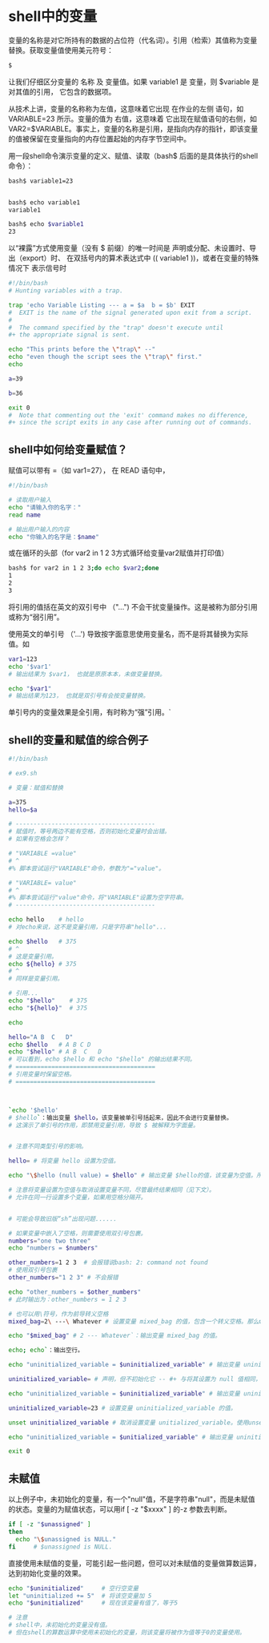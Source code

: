 # shell中的变量

变量的名称是对它所持有的数据的占位符（代名词）。引用（检索）其值称为变量替换。获取变量值使用美元符号：
```sh
$
```
让我们仔细区分变量的 名称 及 变量值。如果 variable1 是 变量，则 $variable 是对其值的引用， 它包含的数据项。

从技术上讲，变量的名称称为左值，这意味着它出现 在作业的左侧 语句，如 VARIABLE=23 所示。变量的值为 右值，这意味着 它出现在赋值语句的右侧，如 VAR2=$VARIABLE。事实上，变量的名称是引用，是指向内存的指针，即该变量的值被保留在变量指向的内存位置起始的内存字节空间中。

用一段shell命令演示变量的定义、赋值、读取（bash$ 后面的是具体执行的shell命令）：

```sh
bash$ variable1=23


bash$ echo variable1
variable1

bash$ echo $variable1
23
```

以“裸露”方式使用变量（没有 $ 前缀）的唯一时间是 声明或分配、未设置时、导出（export）时、 在双括号内的算术表达式中 (( variable1 ))，或者在变量的特殊情况下 表示信号时

```sh
#!/bin/bash
# Hunting variables with a trap.

trap 'echo Variable Listing --- a = $a  b = $b' EXIT
#  EXIT is the name of the signal generated upon exit from a script.
#
#  The command specified by the "trap" doesn't execute until
#+ the appropriate signal is sent.

echo "This prints before the \"trap\" --"
echo "even though the script sees the \"trap\" first."
echo

a=39

b=36

exit 0
#  Note that commenting out the 'exit' command makes no difference,
#+ since the script exits in any case after running out of commands.
```

## shell中如何给变量赋值？
赋值可以带有 =（如 var1=27）， 在 READ 语句中，
```sh
#!/bin/bash

# 读取用户输入
echo "请输入你的名字："
read name

# 输出用户输入的内容
echo "你输入的名字是：$name"
```
或在循环的头部（for var2 in 1 2 3方式循环给变量var2赋值并打印值）
```sh
bash$ for var2 in 1 2 3;do echo $var2;done
1
2
3

```
将引用的值括在英文的双引号中 （"...") 不会干扰变量操作。这是被称为部分引用 或称为“弱引用”。

使用英文的单引号 （'...') 导致按字面意思使用变量名，而不是将其替换为实际值。如

```sh
var1=123
echo '$var1'
# 输出结果为 $var1， 也就是原原本本，未做变量替换。

echo "$var1"
# 输出结果为123， 也就是双引号有会按变量替换。
```
单引号内的变量效果是全引用，有时称为“强”引用。`

## shell的变量和赋值的综合例子
```sh
#!/bin/bash

# ex9.sh

# 变量：赋值和替换

a=375
hello=$a

# ---------------------------------------
# 赋值时，等号两边不能有空格，否则初始化变量时会出错。
# 如果有空格会怎样？

# "VARIABLE =value"
# ^
#% 脚本尝试运行"VARIABLE"命令，参数为"="value"。

# "VARIABLE= value"
# ^
#% 脚本尝试运行"value"命令，将"VARIABLE"设置为空字符串。
# ---------------------------------------

echo hello    # hello
# 对echo来说，这不是变量引用，只是字符串"hello"...

echo $hello   # 375
# ^
# 这是变量引用。
echo ${hello} # 375
# ^
# 同样是变量引用。

# 引用...
echo "$hello"    # 375
echo "${hello}"  # 375

echo

hello="A B  C   D"
echo $hello   # A B C D
echo "$hello" # A B  C   D
# 可以看到，echo $hello 和 echo "$hello" 的输出结果不同。
# =======================================
# 引用变量时保留空格。
# =======================================



`echo '$hello' 
# $hello`：输出变量 $hello，该变量被单引号括起来，因此不会进行变量替换。
# 这演示了单引号的作用，即禁用变量引用，导致 $ 被解释为字面量。


# 注意不同类型引号的影响。

hello= # 将变量 hello 设置为空值。

echo "\$hello (null value) = $hello" # 输出变量 $hello的值，该变量为空值。所以打印结果为 $hello (null value) = 

# 注意将变量设置为空值与取消设置变量不同，尽管最终结果相同（见下文）。
# 允许在同一行设置多个变量，如果用空格分隔开。


# 可能会导致旧版“sh”出现问题......

# 如果变量中嵌入了空格，则需要使用双引号包裹。
numbers="one two three"
echo "numbers = $numbers"

other_numbers=1 2 3  # 会报错说bash: 2: command not found
# 使用双引号包裹
other_numbers="1 2 3" # 不会报错

echo "other_numbers = $other_numbers" 
# 此时输出为：other_numbers = 1 2 3

# 也可以用\符号，作为前导转义空格
mixed_bag=2\ ---\ Whatever # 设置变量 mixed_bag 的值，包含一个转义空格。那么mixed_bag的值为"2 --- Whatever"这字符串。

echo "$mixed_bag" # 2 --- Whatever`：输出变量 mixed_bag 的值。

echo; echo`：输出空行。

echo "uninitialized_variable = $uninitialized_variable" # 输出变量 uninitialized_variable，该变量具有空值。

uninitialized_variable= # 声明，但不初始化它 -- #+ 与将其设置为 null 值相同，如上所述。

echo "uninitialized_variable = $uninitialized_variable" # 输出变量 uninitialized_variable，该变量仍然具有空值。

uninitialized_variable=23 # 设置变量 uninitialized_variable 的值。

unset uninitialized_variable # 取消设置变量 unitialized_variable。使用unset命令

echo "uninitialized_variable = $unitialized_variable" # 输出变量 uninitialized_variable，该变量已被取消设置，具有空值。

exit 0
```


## 未赋值
以上例子中，未初始化的变量，有一个"null"值，不是字符串"null"，而是未赋值的状态。变量的为赋值状态，可以用if [ -z "$xxxx" ] 的-z 参数去判断。

```sh
if [ -z "$unassigned" ]
then
  echo "\$unassigned is NULL."
fi     # $unassigned is NULL.
```
直接使用未赋值的变量，可能引起一些问题，但可以对未赋值的变量做算数运算，达到初始化变量的效果。

```sh
echo "$uninitialized"     # 空行空变量
let "uninitialized += 5"  # 将该空变量加 5 
echo "$uninitialized"     # 现在该变量有值了，等于5

# 注意
# shell中，未初始化的变量没有值。
# 但在shell的算数运算中使用未初始化的变量，则该变量将被作为值等于0的变量使用。
```


